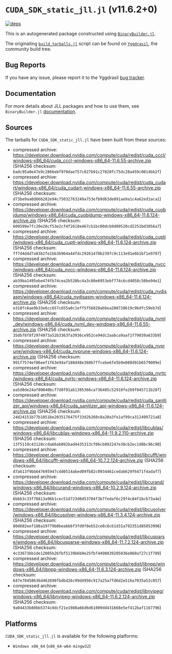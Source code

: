 # `CUDA_SDK_static_jll.jl` (v11.6.2+0)

[![deps](https://juliahub.com/docs/CUDA_SDK_static_jll/deps.svg)](https://juliahub.com/ui/Packages/CUDA_SDK_static_jll/eFajz?page=2)

This is an autogenerated package constructed using [`BinaryBuilder.jl`](https://github.com/JuliaPackaging/BinaryBuilder.jl).

The originating [`build_tarballs.jl`](https://github.com/JuliaPackaging/Yggdrasil/blob/92e99e67ad7622e85495c8d1de3aacfd43de5fae/C/CUDA/CUDA_SDK_static@11.6/build_tarballs.jl) script can be found on [`Yggdrasil`](https://github.com/JuliaPackaging/Yggdrasil/), the community build tree.

## Bug Reports

If you have any issue, please report it to the Yggdrasil [bug tracker](https://github.com/JuliaPackaging/Yggdrasil/issues).

## Documentation

For more details about JLL packages and how to use them, see `BinaryBuilder.jl` [documentation](https://docs.binarybuilder.org/stable/jll/).

## Sources

The tarballs for `CUDA_SDK_static_jll.jl` have been built from these sources:

* compressed archive: https://developer.download.nvidia.com/compute/cuda/redist/cuda_cccl/windows-x86_64/cuda_cccl-windows-x86_64-11.6.55-archive.zip (SHA256 checksum: `badc95a0e47e9c2866ebf970dae757c827b91c27820fc75dc28a459c0014bb2f`)
* compressed archive: https://developer.download.nvidia.com/compute/cuda/redist/cuda_cudart/windows-x86_64/cuda_cudart-windows-x86_64-11.6.55-archive.zip (SHA256 checksum: `d73be9aa0d66b282e94c75032763249a753efb9d63de891ae9a1c4a62ed1aca1`)
* compressed archive: https://developer.download.nvidia.com/compute/cuda/redist/cuda_cuobjdump/windows-x86_64/cuda_cuobjdump-windows-x86_64-11.6.124-archive.zip (SHA256 checksum: `609599e7fc20e20cf53e2cf4f2618e467cb1bc00dcb9d09520cd2251bd3056a7`)
* compressed archive: https://developer.download.nvidia.com/compute/cuda/redist/cuda_cupti/windows-x86_64/cuda_cupti-windows-x86_64-11.6.124-archive.zip (SHA256 checksum: `ff7d4d4d7a83b2fe1bb3b964a44fdc29261470b239fc9c113e91e6b1bf1e9707`)
* compressed archive: https://developer.download.nvidia.com/compute/cuda/redist/cuda_nvcc/windows-x86_64/cuda_nvcc-windows-x86_64-11.6.124-archive.zip (SHA256 checksum: `ab39ba1495ebe474fb74cea2b520bc4a3c80e6953ebf774c6cd4058c50be94e1`)
* compressed archive: https://developer.download.nvidia.com/compute/cuda/redist/cuda_nvdisasm/windows-x86_64/cuda_nvdisasm-windows-x86_64-11.6.124-archive.zip (SHA256 checksum: `e318fc6ae9b33e6cc657c655a0c1eff5f56828abbea208728619c9bdfc59eb7d`)
* compressed archive: https://developer.download.nvidia.com/compute/cuda/redist/cuda_nvml_dev/windows-x86_64/cuda_nvml_dev-windows-x86_64-11.6.55-archive.zip (SHA256 checksum: `35dbf8f8f2974973a52b3363fa3936ce952ce94dc2aabca9aaf1f79039a633b9`)
* compressed archive: https://developer.download.nvidia.com/compute/cuda/redist/cuda_nvprune/windows-x86_64/cuda_nvprune-windows-x86_64-11.6.124-archive.zip (SHA256 checksum: `991f7574ef06eef1f63e94af188d48e360b7ffcebe6fe5b9e088d91b6579009e`)
* compressed archive: https://developer.download.nvidia.com/compute/cuda/redist/cuda_nvrtc/windows-x86_64/cuda_nvrtc-windows-x86_64-11.6.124-archive.zip (SHA256 checksum: `ea5d8de24af80840bcf7d8f91ab1385366ca736485c52910fe269f845711b28f`)
* compressed archive: https://developer.download.nvidia.com/compute/cuda/redist/cuda_sanitizer_api/windows-x86_64/cuda_sanitizer_api-windows-x86_64-11.6.124-archive.zip (SHA256 checksum: `24d24151b77b1051be2035176475f33d2b260c8a20a3fe1af99ca312490721a8`)
* compressed archive: https://developer.download.nvidia.com/compute/cuda/redist/libcublas/windows-x86_64/libcublas-windows-x86_64-11.9.2.110-archive.zip (SHA256 checksum: `13f5119c43128ccda66ab092bad4435313cf06cb892247e38cb2ec1d8bc96c90`)
* compressed archive: https://developer.download.nvidia.com/compute/cuda/redist/libcufft/windows-x86_64/libcufft-windows-x86_64-10.7.2.124-archive.zip (SHA256 checksum: `d7a613f9bb647695947cdd0514abed09fb82c0934461cedab629f6471f4adaf7`)
* compressed archive: https://developer.download.nvidia.com/compute/cuda/redist/libcurand/windows-x86_64/libcurand-windows-x86_64-10.2.9.124-archive.zip (SHA256 checksum: `6bbb3c33f76813a96b1cec51d723d0d53704f3b7fedaf6c29f4c84f1bcb73a4e`)
* compressed archive: https://developer.download.nvidia.com/compute/cuda/redist/libcusolver/windows-x86_64/libcusolver-windows-x86_64-11.3.4.124-archive.zip (SHA256 checksum: `80d602eef188a19779b0beabb6f3fd9f8eb52ce8c8c61d31a792351d85053996`)
* compressed archive: https://developer.download.nvidia.com/compute/cuda/redist/libcusparse/windows-x86_64/libcusparse-windows-x86_64-11.7.2.124-archive.zip (SHA256 checksum: `4c33673bb1de12005b26fbf5139b6b9e25fbf4490839205036e060af27c1f789`)
* compressed archive: https://developer.download.nvidia.com/compute/cuda/redist/libnpp/windows-x86_64/libnpp-windows-x86_64-11.6.3.124-archive.zip (SHA256 checksum: `647e78458636d462698fbdbd26c99d4956c917a25a7fd6d2e516a7035a52c857`)
* compressed archive: https://developer.download.nvidia.com/compute/cuda/redist/libnvjpeg/windows-x86_64/libnvjpeg-windows-x86_64-11.6.2.124-archive.zip (SHA256 checksum: `9a04433b80bb5374c0dcf21e1988a66d6d61009dd431668e5ef412baf1167796`)

## Platforms

`CUDA_SDK_static_jll.jl` is available for the following platforms:

* `Windows x86_64` (`x86_64-w64-mingw32`)
